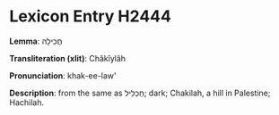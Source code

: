 # Lexicon Entry H2444

**Lemma**: חֲכִילָה

**Transliteration (xlit)**: Chăkîylâh

**Pronunciation**: khak-ee-law'

**Description**:
from the same as חַכְלִיל; dark; Chakilah, a hill in Palestine; Hachilah.
